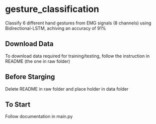 # gesture_classification
Classify 6 different hand gestures from EMG signals (8 channels) using Bidirectional-LSTM, achiving an accuracy of 91%

## Download Data
To download data required for training/testing, follow the instruction in README (the one in raw folder)

## Before Starging
Delete README in raw folder and place holder in data folder

## To Start
Follow documentation in main.py
